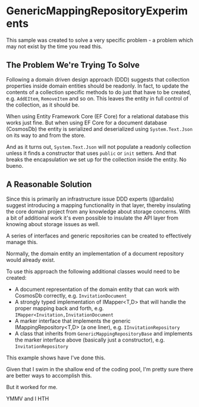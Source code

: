 # GenericMappingRepositoryExperiments
This sample was created to solve a very specific problem - a problem which may not exist by the time you read this.

## The Problem We're Trying To Solve

Following a domain driven design approach (DDD) suggests that collection properties inside domain entities should be readonly.  In fact, to update the contents of a collection specific methods to do just that have to be created, e.g. `AddEItem`, `RemoveItem` and so on.  This leaves the entity in full control of the collection, as it should be.

When using Entity Framework Core (EF Core) for a relational database this works just fine.  But when using EF Core for a document database (CosmosDb) the entity is serialized and deserialized using `System.Text.Json` on its way to and from the store.  

And as it turns out, `System.Text.Json` will not populate a readonly collection unless it finds a constructor that uses `public` or `init` setters.  And that breaks the encapsulation we set up for the collection inside the entity.  No bueno.

## A Reasonable Solution

Since this is primarily an infrastructure issue DDD experts (@ardalis) suggest introducing a mapping functionality in that layer, thereby insulating the core domain project from any knowledge about storage concerns.  With a bit of additional work it's even possible to insulate the API layer from knowing about storage issues as well.

A series of interfaces and generic repositories can be created to effectively manage this.

Normally, the domain entity an implementation of a document repository would already exist.

To use this approach the following additional classes would need to be created:
- A document representation of the domain entity that can work with CosmosDb correctly, e.g. `InvitationDocument`
- A strongly typed implementation of IMapper<T,D> that will handle the proper mapping back and forth, e.g. `IMapper<Invitation,InvitationDocument`
- A marker interface that implements the generic IMappingRepository<T,D> (a one liner), e.g. `IInvitationRepository`
- A class that inherits from `GenericMappingRepositoryBase` and implements the marker interface above (basically just a constructor), e.g. `InvitationRepository`

This example shows have I've done this.

Given that I swim in the shallow end of the coding pool, I'm pretty sure there are better ways to accomplish this.

But it worked for me.

YMMV and I HTH
